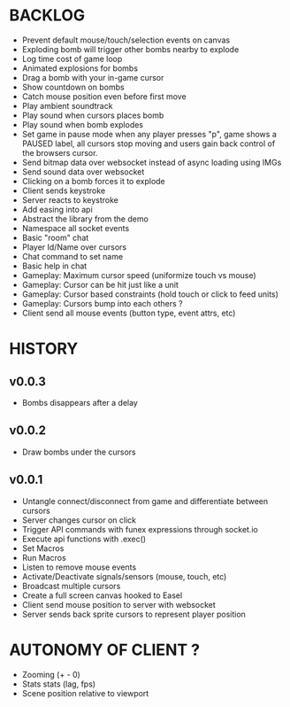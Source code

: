 

# BACKLOG
- Prevent default mouse/touch/selection events on canvas
- Exploding bomb will trigger other bombs nearby to explode
- Log time cost of game loop
- Animated explosions for bombs
- Drag a bomb with your in-game cursor 
- Show countdown on bombs
- Catch mouse position even before first move
- Play ambient soundtrack
- Play sound when cursors places bomb
- Play sound when bomb explodes
- Set game in pause mode when any player presses "p", game shows a PAUSED label, all cursors stop moving and users gain back control of the browsers cursor.
- Send bitmap data over websocket instead of async loading using IMGs
- Send sound data over websocket
- Clicking on a bomb forces it to explode
- Client sends keystroke
- Server reacts to keystroke
- Add easing into api
- Abstract the library from the demo
- Namespace all socket events
- Basic "room" chat
- Player Id/Name over cursors
- Chat command to set name
- Basic help in chat
- Gameplay: Maximum cursor speed (uniformize touch vs mouse)
- Gameplay: Cursor can be hit just like a unit
- Gameplay: Cursor based constraints (hold touch or click to feed units)
- Gameplay: Cursors bump into each others ?
- Client send all mouse events (button type, event attrs, etc)


# HISTORY

## v0.0.3

- Bombs disappears after a delay

## v0.0.2
- Draw bombs under the cursors

## v0.0.1
- Untangle connect/disconnect from game and differentiate between cursors
- Server changes cursor on click
- Trigger API commands with funex expressions through socket.io
- Execute api functions with .exec()
- Set Macros
- Run Macros
- Listen to remove mouse events
- Activate/Deactivate signals/sensors (mouse, touch, etc)
- Broadcast multiple cursors
- Create a full screen canvas hooked to Easel
- Client send mouse position to server with websocket
- Server sends back sprite cursors to represent player position


# AUTONOMY OF CLIENT ?
- Zooming (+ - 0)
- Stats stats (lag, fps)
- Scene position relative to viewport
